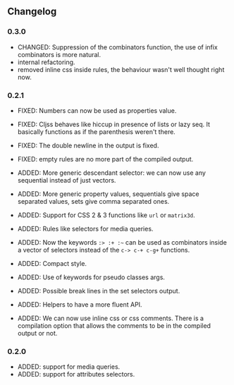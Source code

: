 ## Changelog
### 0.3.0
 - CHANGED: Suppression of the combinators function, the use of infix combinators
 is more natural.
 - internal refactoring.
 - removed inline css inside rules, the behaviour wasn't well thought right now.

### 0.2.1
 - FIXED: Numbers can now be used as properties value.
 - FIXED: Cljss behaves like hiccup in presence of lists or lazy seq.
 It basically functions as if the parenthesis weren't there.
 - FIXED: The double newline in the output is fixed.
 - FIXED: empty rules are no more part of the compiled output.

 - ADDED: More generic descendant selector: we can now use any sequential
 instead of just vectors.
 - ADDED: More generic property values, sequentials give space separated values,
 sets give comma separated ones.
 - ADDED: Support for CSS 2 & 3 functions like `url` or `matrix3d`.
 - ADDED: Rules like selectors for media queries.
 - ADDED: Now the keywords `:> :+ :~` can be used as combinators
 inside a vector of selectors instead of the `c-> c-+ c-g+` functions.
 - ADDED: Compact style.
 - ADDED: Use of keywords for pseudo classes args.
 - ADDED: Possible break lines in the set selectors output.
 - ADDED: Helpers to have a more fluent API.
 - ADDED: We can now use inline css or css comments. There
 is a compilation option that allows the comments to be in the
 compiled output or not.

### 0.2.0
 - ADDED: support for media queries.
 - ADDED: support for attributes selectors.